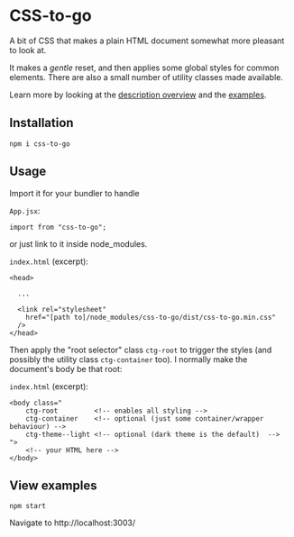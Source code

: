 # CSS-to-go


A bit of CSS that makes a plain HTML document somewhat more pleasant to look at.

It makes a _gentle_ reset, and then applies some global styles for common elements.  There are also a small number of utility classes made available.

Learn more by looking at the [description overview](https://npup.github.io/css-to-go/) and the [examples](https://npup.github.io/css-to-go/examples/).

## Installation

    npm i css-to-go


## Usage

Import it for your bundler to handle

`App.jsx`:

    import from "css-to-go";


or just link to it inside node_modules.

`index.html` (excerpt):

    <head>

      ...

      <link rel="stylesheet"
        href="[path to]/node_modules/css-to-go/dist/css-to-go.min.css"
      />
    </head>

Then apply the "root selector" class `ctg-root` to trigger the styles (and possibly the utility class `ctg-container` too).  I normally make the document's body be that root:

`index.html` (excerpt):

    <body class="
        ctg-root         <!-- enables all styling -->
        ctg-container    <!-- optional (just some container/wrapper behaviour) -->
        ctg-theme--light <!-- optional (dark theme is the default)  -->
    ">
        <!-- your HTML here -->
    </body>
## View examples

    npm start

Navigate to http://localhost:3003/
